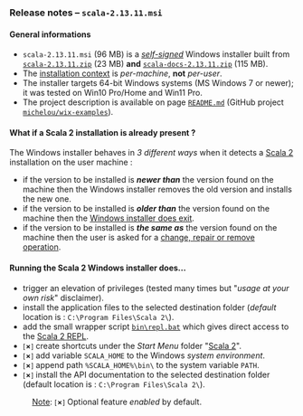 ### Release notes &ndash; `scala-2.13.11.msi`

#### General informations
- `scala-2.13.11.msi` (96 MB) is a [*self-signed*](https://en.wikipedia.org/wiki/Self-signed_certificate) Windows installer built from [`scala-2.13.11.zip`](https://scala-lang.org/files/archive/) (23 MB) **and** [`scala-docs-2.13.11.zip`](https://scala-lang.org/files/archive/) (115 MB).
- The [installation context](https://docs.microsoft.com/en-us/windows/win32/msi/installation-context) is *per-machine*, **not** *per-user*.
- The installer targets 64-bit Windows systems (MS Windows 7 or newer); it was tested on Win10 Pro/Home and Win11 Pro.
- The project description is available on page [`README.md`](../../scala2-examples/README.md) (GitHub project [`michelou/wix-examples`](https://github.com/michelou/wix-examples)).

#### What if a Scala 2 installation is already present ?
The Windows installer behaves in *3 different ways* when it detects a [Scala 2](https://www.scala-lang.org/) installation on the user machine :
- if the version to be installed is ***newer than*** the version found on the machine then the Windows installer removes the old version and installs the new one.
- if the version to be installed is ***older than*** the version found on the machine then the [Windows installer does exit](../../scala2-examples/images/Scala2Features_LaterAlreadyInstalled.png).
- if the version to be installed is ***the same as*** the version found on the machine then the user is asked for a [change, repair or remove operation](../../scala2-examples/images/Scala2Features_ChangeOrRepair.png).

#### Running the Scala 2 Windows installer does...
- trigger an elevation of privileges (tested many times but "*usage at your own risk*" disclaimer).
- install the application files to the selected destination folder (*default* location is : `C:\Program Files\Scala 2\`).
- add the small wrapper script [`bin\repl.bat`](../../scala2-examples/Scala2First/src/resources/repl.bat) which gives direct access to the [Scala 2 REPL](../../scala2-examples/images/Scala2First_REPL.png).
- <small>[<b>&cross;</b>]</small> create shortcuts under the *Start Menu* folder "[Scala 2](../../scala2-examples/images/Scala2First_StartMenu.png)".
- <small>[<b>&cross;</b>]</small> add variable `SCALA_HOME` to the Windows *system environment*.
- <small>[<b>&cross;</b>]</small> append path `%SCALA_HOME%\bin\` to the system variable `PATH`.
- <small>[<b>&cross;</b>]</small> install the API documentation to the selected destination folder (default location is : `C:\Program Files\Scala 2\`).

<dl><dd><ins>Note</ins>: <small>[<b>&cross;</b>]</small> Optional feature <i>enabled</i> by default.</dd></dl>

